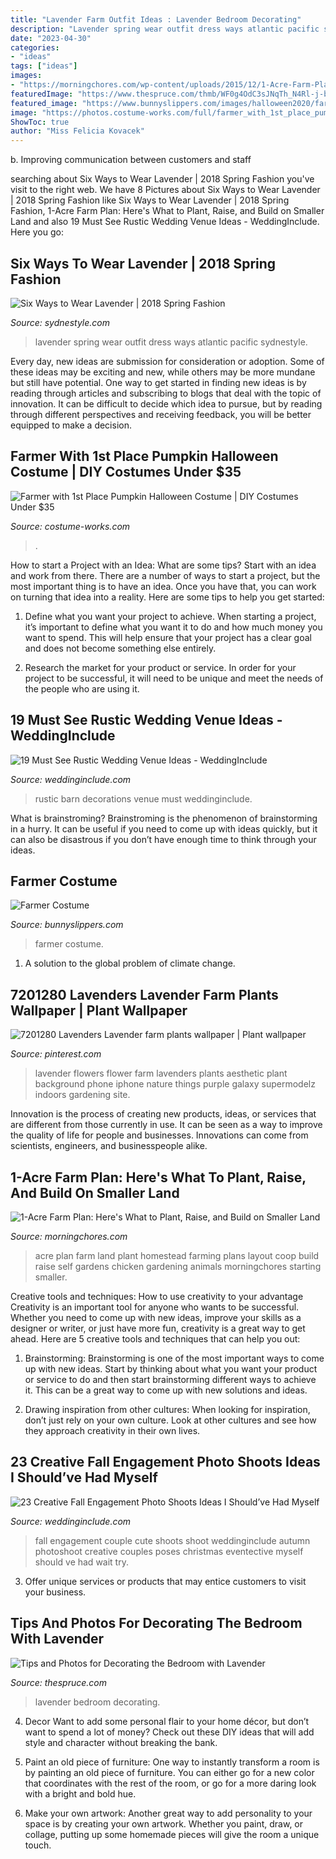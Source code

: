 ```yaml
---
title: "Lavender Farm Outfit Ideas : Lavender Bedroom Decorating"
description: "Lavender spring wear outfit dress ways atlantic pacific sydnestyle"
date: "2023-04-30"
categories:
- "ideas"
tags: ["ideas"]
images:
- "https://morningchores.com/wp-content/uploads/2015/12/1-Acre-Farm-Plan.jpg"
featuredImage: "https://www.thespruce.com/thmb/WF0g4OdC3sJNqTh_N4Rl-j-bSPI=/999x1500/filters:fill(auto,1)/lavender5-59d568506f53ba0010ba7c8c.jpg"
featured_image: "https://www.bunnyslippers.com/images/halloween2020/farmer/farmer-2.jpg"
image: "https://photos.costume-works.com/full/farmer_with_1st_place_pumpkin.jpg"
ShowToc: true
author: "Miss Felicia Kovacek"
---
```



b. Improving communication between customers and staff 

	

		
searching about Six Ways to Wear Lavender | 2018 Spring Fashion you've visit to the right web. We have 8 Pictures about Six Ways to Wear Lavender | 2018 Spring Fashion like Six Ways to Wear Lavender | 2018 Spring Fashion, 1-Acre Farm Plan: Here&#039;s What to Plant, Raise, and Build on Smaller Land and also 19 Must See Rustic Wedding Venue Ideas - WeddingInclude. Here you go:
		
    
## Six Ways To Wear Lavender | 2018 Spring Fashion

<img loading=lazy src="https://www.sydnestyle.com/wp-content/uploads/2018/03/Sydne-Style-shows-how-to-wear-lavender-for-spring-with-outfit-ideas-from-fashion-blogger-atlantic-pacific.jpg" onerror="this.onerror=null;this.src='https://tse1.mm.bing.net/th?id=OIP.OaxEUUMBHIP2TwDmMBhC4AHaKD&amp;pid=15.1';" alt="Six Ways to Wear Lavender | 2018 Spring Fashion">

_Source: sydnestyle.com_

>lavender spring wear outfit dress ways atlantic pacific sydnestyle. 

	

Every day, new ideas are submission for consideration or adoption. Some of these ideas may be exciting and new, while others may be more mundane but still have potential. One way to get started in finding new ideas is by reading through articles and subscribing to blogs that deal with the topic of innovation. It can be difficult to decide which idea to pursue, but by reading through different perspectives and receiving feedback, you will be better equipped to make a decision.

    
## Farmer With 1st Place Pumpkin Halloween Costume | DIY Costumes Under $35

<img loading=lazy src="https://photos.costume-works.com/full/farmer_with_1st_place_pumpkin.jpg" onerror="this.onerror=null;this.src='https://tse4.mm.bing.net/th?id=OIP.Cx45GtcrnUjpoG2HNXnA-wHaMr&amp;pid=15.1';" alt="Farmer with 1st Place Pumpkin Halloween Costume | DIY Costumes Under $35">

_Source: costume-works.com_

>. 

	

How to start a Project with an Idea: What are some tips?
Start with an idea and work from there. There are a number of ways to start a project, but the most important thing is to have an idea. Once you have that, you can work on turning that idea into a reality. Here are some tips to help you get started:
1. Define what you want your project to achieve. When starting a project, it’s important to define what you want it to do and how much money you want to spend. This will help ensure that your project has a clear goal and does not become something else entirely.

2. Research the market for your product or service. In order for your project to be successful, it will need to be unique and meet the needs of the people who are using it.

    
## 19 Must See Rustic Wedding Venue Ideas - WeddingInclude

<img loading=lazy src="https://www.weddinginclude.com/wp-content/uploads/2017/05/Romantic-Barn-Wedding-Decorations.jpg" onerror="this.onerror=null;this.src='https://tse4.mm.bing.net/th?id=OIP.ZT97Bkmq7pmulZpanVjKkgHaLF&amp;pid=15.1';" alt="19 Must See Rustic Wedding Venue Ideas - WeddingInclude">

_Source: weddinginclude.com_

>rustic barn decorations venue must weddinginclude. 

	

What is brainstroming? Brainstroming is the phenomenon of brainstorming in a hurry. It can be useful if you need to come up with ideas quickly, but it can also be disastrous if you don’t have enough time to think through your ideas.

    
## Farmer Costume

<img loading=lazy src="https://www.bunnyslippers.com/images/halloween2020/farmer/farmer-2.jpg" onerror="this.onerror=null;this.src='https://tse4.mm.bing.net/th?id=OIP.dG7PlsMhV_u1BqMmKBQGdAAAAA&amp;pid=15.1';" alt="Farmer Costume">

_Source: bunnyslippers.com_

>farmer costume. 

	

1. A solution to the global problem of climate change.

    
## 7201280 Lavenders Lavender Farm Plants Wallpaper | Plant Wallpaper

<img loading=lazy src="https://i.pinimg.com/736x/16/12/02/161202a1b647530f855e473438fe077a.jpg" onerror="this.onerror=null;this.src='https://tse3.mm.bing.net/th?id=OIP.qsFTuD5poSttl7OckYx6aAHaNK&amp;pid=15.1';" alt="7201280 Lavenders Lavender farm plants wallpaper | Plant wallpaper">

_Source: pinterest.com_

>lavender flowers flower farm lavenders plants aesthetic plant background phone iphone nature things purple galaxy supermodelz indoors gardening site. 

	

Innovation is the process of creating new products, ideas, or services that are different from those currently in use. It can be seen as a way to improve the quality of life for people and businesses. Innovations can come from scientists, engineers, and businesspeople alike.

    
## 1-Acre Farm Plan: Here&#039;s What To Plant, Raise, And Build On Smaller Land

<img loading=lazy src="https://morningchores.com/wp-content/uploads/2015/12/1-Acre-Farm-Plan.jpg" onerror="this.onerror=null;this.src='https://tse3.mm.bing.net/th?id=OIP.9soSk7fDZ9K65QIJoBV-8QHaLH&amp;pid=15.1';" alt="1-Acre Farm Plan: Here&#039;s What to Plant, Raise, and Build on Smaller Land">

_Source: morningchores.com_

>acre plan farm land plant homestead farming plans layout coop build raise self gardens chicken gardening animals morningchores starting smaller. 

	

Creative tools and techniques: How to use creativity to your advantage
Creativity is an important tool for anyone who wants to be successful. Whether you need to come up with new ideas, improve your skills as a designer or writer, or just have more fun, creativity is a great way to get ahead. Here are 5 creative tools and techniques that can help you out:
1. Brainstorming: Brainstorming is one of the most important ways to come up with new ideas. Start by thinking about what you want your product or service to do and then start brainstorming different ways to achieve it. This can be a great way to come up with new solutions and ideas.

2. Drawing inspiration from other cultures: When looking for inspiration, don’t just rely on your own culture. Look at other cultures and see how they approach creativity in their own lives.

    
## 23 Creative Fall Engagement Photo Shoots Ideas I Should’ve Had Myself

<img loading=lazy src="https://www.weddinginclude.com/wp-content/uploads/2017/06/So-cute-Wanna-do-this-for-engagement-pictures.jpg" onerror="this.onerror=null;this.src='https://tse2.mm.bing.net/th?id=OIP.Re7lQv7CkwRG13wVZbwWNQHaK1&amp;pid=15.1';" alt="23 Creative Fall Engagement Photo Shoots Ideas I Should’ve Had Myself">

_Source: weddinginclude.com_

>fall engagement couple cute shoots shoot weddinginclude autumn photoshoot creative couples poses christmas eventective myself should ve had wait try. 

	

3. Offer unique services or products that may entice customers to visit your business.

    
## Tips And Photos For Decorating The Bedroom With Lavender

<img loading=lazy src="https://www.thespruce.com/thmb/WF0g4OdC3sJNqTh_N4Rl-j-bSPI=/999x1500/filters:fill(auto,1)/lavender5-59d568506f53ba0010ba7c8c.jpg" onerror="this.onerror=null;this.src='https://tse1.mm.bing.net/th?id=OIP.-C3GufDPN0GNLoWeg4V2XAHaLH&amp;pid=15.1';" alt="Tips and Photos for Decorating the Bedroom with Lavender">

_Source: thespruce.com_

>lavender bedroom decorating. 

	

4. Decor
Want to add some personal flair to your home décor, but don’t want to spend a lot of money? Check out these DIY ideas that will add style and character without breaking the bank.
1. Paint an old piece of furniture: One way to instantly transform a room is by painting an old piece of furniture. You can either go for a new color that coordinates with the rest of the room, or go for a more daring look with a bright and bold hue.

2. Make your own artwork: Another great way to add personality to your space is by creating your own artwork. Whether you paint, draw, or collage, putting up some homemade pieces will give the room a unique touch.


